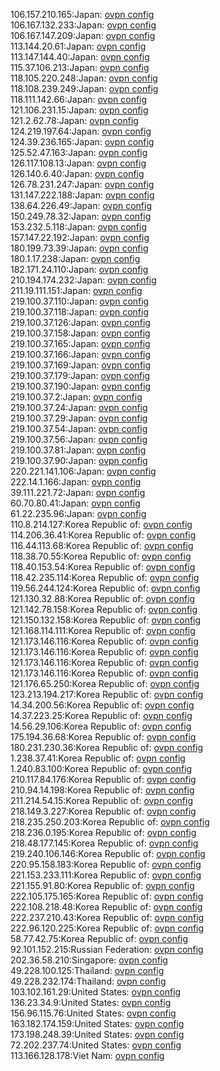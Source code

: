 106.157.210.165:Japan: [ovpn config](vpn/106_157_210_165.ovpn)  
106.167.132.233:Japan: [ovpn config](vpn/106_167_132_233.ovpn)  
106.167.147.209:Japan: [ovpn config](vpn/106_167_147_209.ovpn)  
113.144.20.61:Japan: [ovpn config](vpn/113_144_20_61.ovpn)  
113.147.144.40:Japan: [ovpn config](vpn/113_147_144_40.ovpn)  
115.37.106.213:Japan: [ovpn config](vpn/115_37_106_213.ovpn)  
118.105.220.248:Japan: [ovpn config](vpn/118_105_220_248.ovpn)  
118.108.239.249:Japan: [ovpn config](vpn/118_108_239_249.ovpn)  
118.111.142.66:Japan: [ovpn config](vpn/118_111_142_66.ovpn)  
121.106.231.15:Japan: [ovpn config](vpn/121_106_231_15.ovpn)  
121.2.62.78:Japan: [ovpn config](vpn/121_2_62_78.ovpn)  
124.219.197.64:Japan: [ovpn config](vpn/124_219_197_64.ovpn)  
124.39.236.165:Japan: [ovpn config](vpn/124_39_236_165.ovpn)  
125.52.47.163:Japan: [ovpn config](vpn/125_52_47_163.ovpn)  
126.117.108.13:Japan: [ovpn config](vpn/126_117_108_13.ovpn)  
126.140.6.40:Japan: [ovpn config](vpn/126_140_6_40.ovpn)  
126.78.231.247:Japan: [ovpn config](vpn/126_78_231_247.ovpn)  
131.147.222.188:Japan: [ovpn config](vpn/131_147_222_188.ovpn)  
138.64.226.49:Japan: [ovpn config](vpn/138_64_226_49.ovpn)  
150.249.78.32:Japan: [ovpn config](vpn/150_249_78_32.ovpn)  
153.232.5.118:Japan: [ovpn config](vpn/153_232_5_118.ovpn)  
157.147.22.192:Japan: [ovpn config](vpn/157_147_22_192.ovpn)  
180.199.73.39:Japan: [ovpn config](vpn/180_199_73_39.ovpn)  
180.1.17.238:Japan: [ovpn config](vpn/180_1_17_238.ovpn)  
182.171.24.110:Japan: [ovpn config](vpn/182_171_24_110.ovpn)  
210.194.174.232:Japan: [ovpn config](vpn/210_194_174_232.ovpn)  
211.19.111.151:Japan: [ovpn config](vpn/211_19_111_151.ovpn)  
219.100.37.110:Japan: [ovpn config](vpn/219_100_37_110.ovpn)  
219.100.37.118:Japan: [ovpn config](vpn/219_100_37_118.ovpn)  
219.100.37.126:Japan: [ovpn config](vpn/219_100_37_126.ovpn)  
219.100.37.158:Japan: [ovpn config](vpn/219_100_37_158.ovpn)  
219.100.37.165:Japan: [ovpn config](vpn/219_100_37_165.ovpn)  
219.100.37.166:Japan: [ovpn config](vpn/219_100_37_166.ovpn)  
219.100.37.169:Japan: [ovpn config](vpn/219_100_37_169.ovpn)  
219.100.37.179:Japan: [ovpn config](vpn/219_100_37_179.ovpn)  
219.100.37.190:Japan: [ovpn config](vpn/219_100_37_190.ovpn)  
219.100.37.2:Japan: [ovpn config](vpn/219_100_37_2.ovpn)  
219.100.37.24:Japan: [ovpn config](vpn/219_100_37_24.ovpn)  
219.100.37.29:Japan: [ovpn config](vpn/219_100_37_29.ovpn)  
219.100.37.54:Japan: [ovpn config](vpn/219_100_37_54.ovpn)  
219.100.37.56:Japan: [ovpn config](vpn/219_100_37_56.ovpn)  
219.100.37.81:Japan: [ovpn config](vpn/219_100_37_81.ovpn)  
219.100.37.90:Japan: [ovpn config](vpn/219_100_37_90.ovpn)  
220.221.141.106:Japan: [ovpn config](vpn/220_221_141_106.ovpn)  
222.14.1.166:Japan: [ovpn config](vpn/222_14_1_166.ovpn)  
39.111.221.72:Japan: [ovpn config](vpn/39_111_221_72.ovpn)  
60.70.80.41:Japan: [ovpn config](vpn/60_70_80_41.ovpn)  
61.22.235.96:Japan: [ovpn config](vpn/61_22_235_96.ovpn)  
110.8.214.127:Korea Republic of: [ovpn config](vpn/110_8_214_127.ovpn)  
114.206.36.41:Korea Republic of: [ovpn config](vpn/114_206_36_41.ovpn)  
116.44.113.68:Korea Republic of: [ovpn config](vpn/116_44_113_68.ovpn)  
118.38.70.55:Korea Republic of: [ovpn config](vpn/118_38_70_55.ovpn)  
118.40.153.54:Korea Republic of: [ovpn config](vpn/118_40_153_54.ovpn)  
118.42.235.114:Korea Republic of: [ovpn config](vpn/118_42_235_114.ovpn)  
119.56.244.124:Korea Republic of: [ovpn config](vpn/119_56_244_124.ovpn)  
121.130.32.88:Korea Republic of: [ovpn config](vpn/121_130_32_88.ovpn)  
121.142.78.158:Korea Republic of: [ovpn config](vpn/121_142_78_158.ovpn)  
121.150.132.158:Korea Republic of: [ovpn config](vpn/121_150_132_158.ovpn)  
121.168.114.111:Korea Republic of: [ovpn config](vpn/121_168_114_111.ovpn)  
121.173.146.116:Korea Republic of: [ovpn config](vpn/121_173_146_116.ovpn)  
121.173.146.116:Korea Republic of: [ovpn config](vpn/121_173_146_116.ovpn)  
121.173.146.116:Korea Republic of: [ovpn config](vpn/121_173_146_116.ovpn)  
121.173.146.116:Korea Republic of: [ovpn config](vpn/121_173_146_116.ovpn)  
121.176.65.250:Korea Republic of: [ovpn config](vpn/121_176_65_250.ovpn)  
123.213.194.217:Korea Republic of: [ovpn config](vpn/123_213_194_217.ovpn)  
14.34.200.56:Korea Republic of: [ovpn config](vpn/14_34_200_56.ovpn)  
14.37.223.25:Korea Republic of: [ovpn config](vpn/14_37_223_25.ovpn)  
14.56.29.106:Korea Republic of: [ovpn config](vpn/14_56_29_106.ovpn)  
175.194.36.68:Korea Republic of: [ovpn config](vpn/175_194_36_68.ovpn)  
180.231.230.36:Korea Republic of: [ovpn config](vpn/180_231_230_36.ovpn)  
1.238.37.41:Korea Republic of: [ovpn config](vpn/1_238_37_41.ovpn)  
1.240.83.100:Korea Republic of: [ovpn config](vpn/1_240_83_100.ovpn)  
210.117.84.176:Korea Republic of: [ovpn config](vpn/210_117_84_176.ovpn)  
210.94.14.198:Korea Republic of: [ovpn config](vpn/210_94_14_198.ovpn)  
211.214.54.15:Korea Republic of: [ovpn config](vpn/211_214_54_15.ovpn)  
218.149.3.227:Korea Republic of: [ovpn config](vpn/218_149_3_227.ovpn)  
218.235.250.203:Korea Republic of: [ovpn config](vpn/218_235_250_203.ovpn)  
218.236.0.195:Korea Republic of: [ovpn config](vpn/218_236_0_195.ovpn)  
218.48.177.145:Korea Republic of: [ovpn config](vpn/218_48_177_145.ovpn)  
219.240.106.146:Korea Republic of: [ovpn config](vpn/219_240_106_146.ovpn)  
220.95.158.183:Korea Republic of: [ovpn config](vpn/220_95_158_183.ovpn)  
221.153.233.111:Korea Republic of: [ovpn config](vpn/221_153_233_111.ovpn)  
221.155.91.80:Korea Republic of: [ovpn config](vpn/221_155_91_80.ovpn)  
222.105.175.165:Korea Republic of: [ovpn config](vpn/222_105_175_165.ovpn)  
222.108.218.48:Korea Republic of: [ovpn config](vpn/222_108_218_48.ovpn)  
222.237.210.43:Korea Republic of: [ovpn config](vpn/222_237_210_43.ovpn)  
222.96.120.225:Korea Republic of: [ovpn config](vpn/222_96_120_225.ovpn)  
58.77.42.75:Korea Republic of: [ovpn config](vpn/58_77_42_75.ovpn)  
92.101.152.215:Russian Federation: [ovpn config](vpn/92_101_152_215.ovpn)  
202.36.58.210:Singapore: [ovpn config](vpn/202_36_58_210.ovpn)  
49.228.100.125:Thailand: [ovpn config](vpn/49_228_100_125.ovpn)  
49.228.232.174:Thailand: [ovpn config](vpn/49_228_232_174.ovpn)  
103.102.161.29:United States: [ovpn config](vpn/103_102_161_29.ovpn)  
136.23.34.9:United States: [ovpn config](vpn/136_23_34_9.ovpn)  
156.96.115.76:United States: [ovpn config](vpn/156_96_115_76.ovpn)  
163.182.174.159:United States: [ovpn config](vpn/163_182_174_159.ovpn)  
173.198.248.39:United States: [ovpn config](vpn/173_198_248_39.ovpn)  
72.202.237.74:United States: [ovpn config](vpn/72_202_237_74.ovpn)  
113.166.128.178:Viet Nam: [ovpn config](vpn/113_166_128_178.ovpn)  
